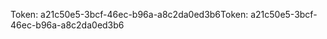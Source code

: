 <span data-ttu-id="1a07c-101">Token: a21c50e5-3bcf-46ec-b96a-a8c2da0ed3b6</span><span class="sxs-lookup"><span data-stu-id="1a07c-101">Token: a21c50e5-3bcf-46ec-b96a-a8c2da0ed3b6</span></span>